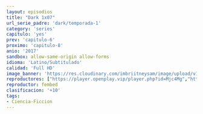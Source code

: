 ```yaml
---
layout: episodios
title: "Dark 1x07"
url_serie_padre: 'dark/temporada-1'
category: 'series'
capitulo: 'yes'
prev: 'capitulo-6'
proximo: 'capitulo-8'
anio: '2017'
sandbox: allow-same-origin allow-forms
idioma: 'Latino/Subtitulado'
calidad: 'Full HD'
image_banner: 'https://res.cloudinary.com/imbriitneysam/image/upload/v1547164649/dark-banner-min.jpg'
reproductores: ["https://player.openplay.vip/player.php?id=Mjc4Mg","https://api.cuevana3.io/rr/gd.php?h=ek5lbm9xYWNrS0xJMVp5b21KREk0dFBLbjVkaHhkRGdrOG1jbnBpUnhhS1Z0SjZHcTdDVDFMYVVuR2Q2cGJIZW5MR3FpS25JdE1tNHRtQ2VyYmZadk42U3FadVkyUT09"]
reproductor: fembed
clasificacion: '+10'
tags:
- Ciencia-Ficcion
---
```












